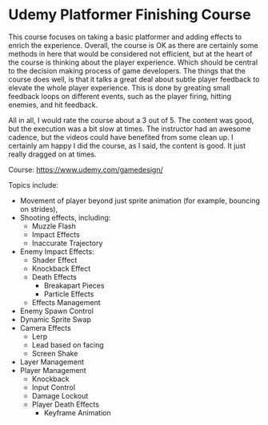 # Udemy Platformer Finishing Course 
This course focuses on taking a basic platformer and adding effects to enrich the experience. Overall, the course is OK as there are certainly some methods in here that would be considered not efficient, but at the heart of the course is thinking about the player experience. Which should be central to the decision making process of game developers. The things that the course does well, is that it talks a great deal about subtle player feedback to elevate the whole player experience. This is done by greating small feedback loops on different events, such as the player firing, hitting enemies, and hit feedback. 

All in all, I would rate the course about a 3 out of 5. The content was good, but the execution was a bit slow at times. The instructor had an awesome cadence, but the videos could have benefited from some clean up. I certainly am happy I did the course, as I said, the content is good. It just really dragged on at times.

Course: https://www.udemy.com/gamedesign/

Topics include:
- Movement of player beyond just sprite animation (for example, bouncing on strides),
- Shooting effects, including:
  - Muzzle Flash
  - Impact Effects
  - Inaccurate Trajectory
- Enemy Impact Effects:
  - Shader Effect
  - Knockback Effect
  - Death Effects
     - Breakapart Pieces
     - Particle Effects
  - Effects Management
- Enemy Spawn Control
- Dynamic Sprite Swap
- Camera Effects
  - Lerp
  - Lead based on facing
  - Screen Shake
- Layer Management
- Player Management
  - Knockback
  - Input Control
  - Damage Lockout
  - Player Death Effects
    - Keyframe Animation
